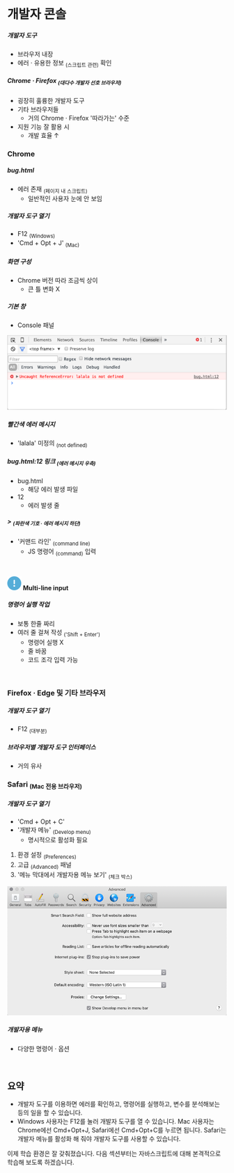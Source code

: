 개발자 콘솔
==========

##### 개발자 도구
- 브라우저 내장
- 에러 · 유용한 정보 <sub>(스크립트 관련)</sub> 확인

##### Chrome · Firefox <sub>(대다수 개발자 선호 브라우저)</sub>
- 굉장히 훌륭한 개발자 도구
- 기타 브라우저들
  - 거의 Chrome · Firefox '따라가는' 수준
- 지원 기능 잘 활용 시
  - 개발 효율 ↑

### Chrome

##### bug.html
- 에러 존재 <sub>(페이지 내 스크립트)</sub>
  - 일반적인 사용자 눈에 안 보임

##### 개발자 도구 열기
- F12 <sub>(Windows)</sub>
- 'Cmd + Opt + J' <sub>(Mac)</sub>

##### 화면 구성
- Chrome 버전 따라 조금씩 상이
  - 큰 틀 변화 X

##### 기본 창
- Console 패널

![chrome](../../images/01/01/04/chrome.png)

##### 빨간색 에러 메시지
- 'lalala' 미정의 <sub>(not defined)</sub>
##### bug.html:12 링크 <sub>(에러 메시지 우측)</sub>
- bug.html
  - 해당 에러 발생 파일
- 12
  - 에러 발생 줄

##### &#62; <sub>(파란색 기호 · 에러 메시지 하단)</sub>
- '커맨드 라인' <sub>(command line)</sub>
  - JS 명령어 <sub>(command)</sub> 입력

<br />

<img class="icon" src="../../images/commons/icons/circle-exclamation-solid.svg" /> **Multi-line input**

##### 명령어 실행 작업
- 보통 한줄 짜리
- 여러 줄 걸쳐 작성 <sub>('Shift + Enter')</sub>
  - 명령어 실행 X
  - 줄 바꿈
  - 코드 조각 입력 가능

<br />

### Firefox · Edge 및 기타 브라우저

##### 개발자 도구 열기
- F12 <sub>(대부분)</sub>

##### 브라우저별 개발자 도구 인터페이스
- 거의 유사

### Safari <sub>(Mac 전용 브라우저)</sub>

##### 개발자 도구 열기
- 'Cmd + Opt + C'
- '개발자 메뉴' <sub>(Develop menu)</sub>
  - 명시적으로 활성화 필요
1. 환경 설정 <sub>(Preferences)</sub>
2. 고급 <sub>(Advanced)</sub> 패널
3. '메뉴 막대에서 개발자용 메뉴 보기' <sub>(체크 박스)</sub>

![safari](../../images/01/01/04/safari.png)

##### 개발자용 메뉴
- 다양한 명령어 · 옵션



<br />

## 요약
- 개발자 도구를 이용하면 에러를 확인하고, 명령어를 실행하고, 변수를 분석해보는 등의 일을 할 수 있습니다.
- Windows 사용자는 F12를 눌러 개발자 도구를 열 수 있습니다. Mac 사용자는 Chrome에선 Cmd+Opt+J, Safari에선 Cmd+Opt+C를 누르면 됩니다. Safari는 개발자 메뉴를 활성화 해 줘야 개발자 도구를 사용할 수 있습니다.

이제 학습 환경은 잘 갖춰졌습니다. 다음 섹션부터는 자바스크립트에 대해 본격적으로 학습해 보도록 하겠습니다.
